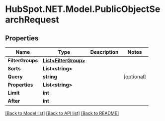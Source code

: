# HubSpot.NET.Model.PublicObjectSearchRequest

## Properties

Name | Type | Description | Notes
------------ | ------------- | ------------- | -------------
**FilterGroups** | [**List&lt;FilterGroup&gt;**](FilterGroup.md) |  | 
**Sorts** | **List&lt;string&gt;** |  | 
**Query** | **string** |  | [optional] 
**Properties** | **List&lt;string&gt;** |  | 
**Limit** | **int** |  | 
**After** | **int** |  | 

[[Back to Model list]](../README.md#documentation-for-models) [[Back to API list]](../README.md#documentation-for-api-endpoints) [[Back to README]](../README.md)

